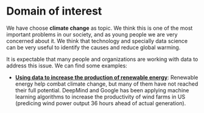 # Domain of interest
We have choose **climate change** as topic. We think this is one of the most important problems in our society, and as young people we are very concerned about it. We think that technology and specially data science can be very useful to identify the causes and reduce global warming. 

It is expectable that many people and organizations are working with data to address this issue. We can find some examples:
- [__Using data to increase the production of renewable energy__](https://deepmind.com/blog/article/machine-learning-can-boost-value-wind-energy): Renewable energy help combat climate change, but many of them have not reached their full potential. DeepMind and Google has been applying machine learning algorithms to increase the productivity of wind farms in US (predicing wind power output 36 hours ahead of actual generation).
